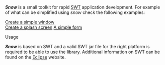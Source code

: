 **_Snow_** is a small toolkit for rapid [SWT](http://eclipse.org/swt) application development. For example of what can be simplified using _snow_ check the following examples:

[Create a simple window](Create-a-simple-window)  
[Create a splash screen](Create-a-splash-screen)
[A simple form](A-simple-form)

Usage

**_Snow_** is based on SWT and a valid SWT jar file for the right platform is required to be able to use the library. Additional information on SWT can be found on the [Eclipse](http://www.eclipse.org) website.
